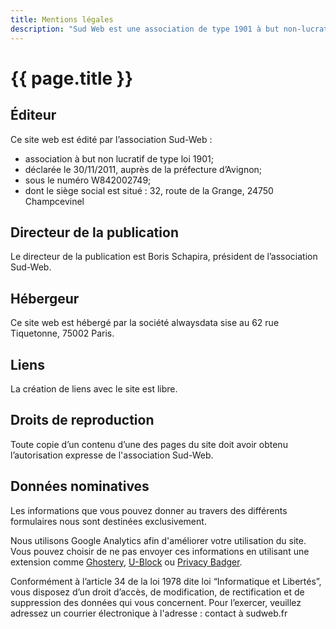 ```yaml
---
title: Mentions légales
description: "Sud Web est une association de type 1901 à but non-lucratif."
---
```


# {{ page.title }}

## Éditeur

Ce site web est édité par l’association Sud-Web :

* association à but non lucratif de type loi 1901;
* déclarée le 30/11/2011, auprès de la préfecture d’Avignon;
* sous le numéro W842002749;
* dont le siège social est situé : 32, route de la Grange, 24750 Champcevinel

## Directeur de la publication

Le directeur de la publication est Boris Schapira, président de l’association Sud-Web.

## Hébergeur

Ce site web est hébergé par la société alwaysdata sise au 62 rue Tiquetonne, 75002 Paris.

## Liens

La création de liens avec le site est libre.

## Droits de reproduction

Toute copie d’un contenu d’une des pages du site doit avoir obtenu l’autorisation expresse de l'association Sud-Web.

## Données nominatives

Les informations que vous pouvez donner au travers des différents formulaires nous sont destinées exclusivement.

Nous utilisons Google Analytics afin d'améliorer votre utilisation du site. Vous pouvez choisir de ne pas envoyer ces informations en utilisant une extension comme [Ghostery](https://www.ghostery.com/), [U-Block](https://www.ublock.org/) ou [Privacy Badger](https://www.eff.org/privacybadger).

Conformément à l’article 34 de la loi 1978 dite loi “Informatique et Libertés”, vous disposez d’un droit d’accès, de modification, de rectification et de suppression des données qui vous concernent. Pour l’exercer, veuillez adressez un courrier électronique à l'adresse : contact à sudweb.fr
